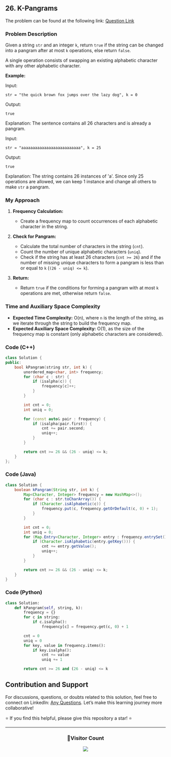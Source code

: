 ## 26. K-Pangrams

The problem can be found at the following link: [Question Link](https://www.geeksforgeeks.org/problems/k-pangrams0909/1)

### Problem Description

Given a string `str` and an integer `k`, return `true` if the string can be changed into a pangram after at most `k` operations, else return `false`.

A single operation consists of swapping an existing alphabetic character with any other alphabetic character.

**Example:**

Input:
```
str = "the quick brown fox jumps over the lazy dog", k = 0
```
Output:
```
true
```
Explanation: The sentence contains all 26 characters and is already a pangram.

Input:
```
str = "aaaaaaaaaaaaaaaaaaaaaaaaaa", k = 25
```
Output:
```
true
```
Explanation: The string contains 26 instances of 'a'. Since only 25 operations are allowed, we can keep 1 instance and change all others to make `str` a pangram.

### My Approach

1. **Frequency Calculation:**
   - Create a frequency map to count occurrences of each alphabetic character in the string.

2. **Check for Pangram:**
   - Calculate the total number of characters in the string (`cnt`).
   - Count the number of unique alphabetic characters (`uniq`).
   - Check if the string has at least 26 characters (`cnt >= 26`) and if the number of missing unique characters to form a pangram is less than or equal to `k` (`(26 - uniq) <= k`).

3. **Return:**
   - Return `true` if the conditions for forming a pangram with at most `k` operations are met, otherwise return `false`.

### Time and Auxiliary Space Complexity

- **Expected Time Complexity:** O(n), where `n` is the length of the string, as we iterate through the string to build the frequency map.
- **Expected Auxiliary Space Complexity:** O(1), as the size of the frequency map is constant (only alphabetic characters are considered).

### Code (C++)

```cpp
class Solution {
public:
    bool kPangram(string str, int k) {
        unordered_map<char, int> frequency;
        for (char c : str) {
            if (isalpha(c)) {
                frequency[c]++;
            }
        }

        int cnt = 0;
        int uniq = 0;

        for (const auto& pair : frequency) {
            if (isalpha(pair.first)) {
                cnt += pair.second;
                uniq++;
            }
        }

        return cnt >= 26 && (26 - uniq) <= k;
    }
};
```

### Code (Java)

```java
class Solution {
    boolean kPangram(String str, int k) {
        Map<Character, Integer> frequency = new HashMap<>();
        for (char c : str.toCharArray()) {
            if (Character.isAlphabetic(c)) {
                frequency.put(c, frequency.getOrDefault(c, 0) + 1);
            }
        }

        int cnt = 0;
        int uniq = 0;
        for (Map.Entry<Character, Integer> entry : frequency.entrySet()) {
            if (Character.isAlphabetic(entry.getKey())) {
                cnt += entry.getValue();
                uniq++;
            }
        }

        return cnt >= 26 && (26 - uniq) <= k;
    }
}
```

### Code (Python)

```python
class Solution:
    def kPangram(self, string, k):
        frequency = {}
        for c in string:
            if c.isalpha():
                frequency[c] = frequency.get(c, 0) + 1

        cnt = 0
        uniq = 0
        for key, value in frequency.items():
            if key.isalpha():
                cnt += value
                uniq += 1

        return cnt >= 26 and (26 - uniq) <= k
```

## Contribution and Support

For discussions, questions, or doubts related to this solution, feel free to connect on LinkedIn: [Any Questions](https://www.linkedin.com/in/het-patel-8b110525a/). Let’s make this learning journey more collaborative!

⭐ If you find this helpful, please give this repository a star! ⭐

---

<div align="center">
  <h3><b>📍Visitor Count</b></h3>
</div>

<p align="center">
  <img src="https://profile-counter.glitch.me/Hunterdii/count.svg" />
</p>
